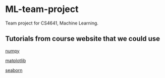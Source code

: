 # ML-team-project
Team project for CS4641, Machine Learning.

## Tutorials from course website that we could use
[numpy](https://cs231n.github.io/python-numpy-tutorial/)

[matplotlib](https://github.com/rougier/matplotlib-tutorial)

[seaborn](https://seaborn.pydata.org/)
